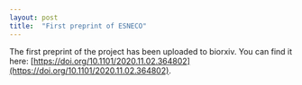 ```yaml
---
layout: post
title:  "First preprint of ESNECO"
---
```


The first preprint of the project has been uploaded to biorxiv. You can find it here:  [https://doi.org/10.1101/2020.11.02.364802](https://doi.org/10.1101/2020.11.02.364802).
